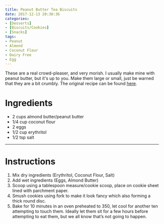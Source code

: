 ```yaml
---
title: Peanut Butter Tea Biscuits
date: 2017-12-13 20:30:36
categories:
- [Desserts]
- [Biscuits/Cookies]
- [Snacks]
tags:
- Peanut
- Almond
- Coconut Flour
- Dairy Free
- Egg
---
```


These are a real crowd-pleaser, and very morish. I usually make mine with peanut butter, but it's up to you. Make them large or small, just be warned that they are a bit crumbly. The original recipe can be found [here](https://www.reddit.com/r/ketorecipes/comments/4vmzu6/5_ingredient_super_easy_tea_cookies_100_cal3g_net/?st=jb4xf0x6&sh=c2a3c47d).

<!--more-->



# Ingredients
- 2 cups almond butter/peanut butter
- 1/4 cup coconut flour
- 2 eggs
- 1/2 cup erythritol 
- 1/2 tsp salt

---

# Instructions
1. Mix dry ingredients (Erythritol, Coconut Flour, Salt)
2. Add wet ingredients (Eggs, Almond Butter)
3. Scoop using a tablespoon measure/cookie scoop, place on cookie sheet lined with parchment paper.
4. Smush cookies using fork to make it look fancy which also forming a thick round disc.
5. Bake for 10 minutes in an oven preheated to 350, let cool for another ten attempting to touch them. Ideally let them sit for a few hours before attempting to eat them, but we all know that’s not going to happen.
